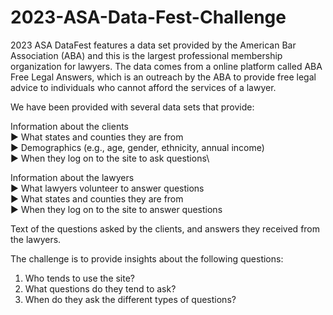 # 2023-ASA-Data-Fest-Challenge 
2023 ASA DataFest features a data set provided by the American Bar Association (ABA) and this is the largest professional membership organization for lawyers. The data comes from a online platform called ABA Free Legal Answers, which is an outreach by the ABA to provide free legal advice to individuals who cannot afford the services of a lawyer.

We have been provided with several data sets that provide:

Information about the clients\
▶ What states and counties they are from\
▶ Demographics (e.g., age, gender, ethnicity, annual income)\
▶ When they log on to the site to ask questions\

Information about the lawyers\
▶ What lawyers volunteer to answer questions\
▶ What states and counties they are from\
▶ When they log on to the site to answer questions

Text of the questions asked by the clients, and answers they received from the lawyers.


The challenge is to provide insights about the following questions:
1. Who tends to use the site?
2. What questions do they tend to ask?
3. When do they ask the different types of questions?
